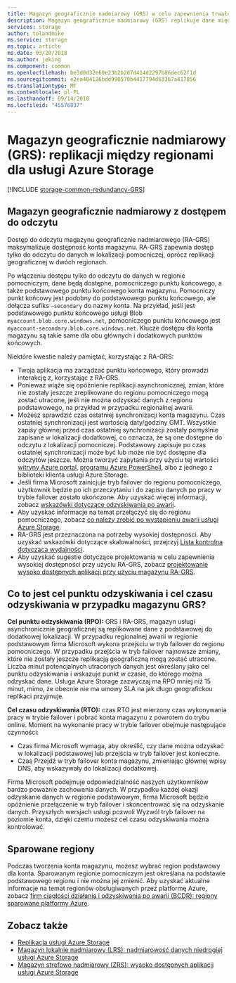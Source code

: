 ```yaml
---
title: Magazyn geograficznie nadmiarowy (GRS) w celu zapewnienia trwałości między regionami w usłudze Azure Storage | Dokumentacja firmy Microsoft
description: Magazyn geograficznie nadmiarowy (GRS) replikuje dane między dwoma regionami oddalonymi o setki mil od siebie. Magazyn GRS zapewnia ochronę przed awariami sprzętu w centrum danych, a także regionalnej awarii.
services: storage
author: tolandmike
ms.service: storage
ms.topic: article
ms.date: 03/20/2018
ms.author: jeking
ms.component: common
ms.openlocfilehash: be3d0d32e60e23b2b2d7d414d2297b86dec62f1d
ms.sourcegitcommit: e2ea404126bdd990570b4417794d63367a417856
ms.translationtype: MT
ms.contentlocale: pl-PL
ms.lasthandoff: 09/14/2018
ms.locfileid: "45576837"
---
```

# <a name="geo-redundant-storage-grs-cross-regional-replication-for-azure-storage"></a>Magazyn geograficznie nadmiarowy (GRS): replikacji między regionami dla usługi Azure Storage
[!INCLUDE [storage-common-redundancy-GRS](../../../includes/storage-common-redundancy-grs.md)]

## <a name="read-access-geo-redundant-storage"></a>Magazyn geograficznie nadmiarowy z dostępem do odczytu
Dostęp do odczytu magazynu geograficznie nadmiarowego (RA-GRS) maksymalizuje dostępność konta magazynu. RA-GRS zapewnia dostęp tylko do odczytu do danych w lokalizacji pomocniczej, oprócz replikacji geograficznej w dwóch regionach.

Po włączeniu dostępu tylko do odczytu do danych w regionie pomocniczym, dane będą dostępne, pomocniczego punktu końcowego, a także podstawowego punktu końcowego konta magazynu. Pomocniczy punkt końcowy jest podobny do podstawowego punktu końcowego, ale dołącza sufiks `–secondary` do nazwy konta. Na przykład, jeśli jest podstawowego punktu końcowego usługi Blob `myaccount.blob.core.windows.net`, pomocniczego punktu końcowego jest `myaccount-secondary.blob.core.windows.net`. Klucze dostępu dla konta magazynu są takie same dla obu głównych i dodatkowych punktów końcowych.

Niektóre kwestie należy pamiętać, korzystając z RA-GRS:

* Twoja aplikacja ma zarządzać punktu końcowego, który prowadzi interakcję z, korzystając z RA-GRS.
* Ponieważ wiąże się opóźnienie replikacji asynchronicznej, zmian, które nie zostały jeszcze zreplikowane do regionu pomocniczego mogą zostać utracone, jeśli nie można odzyskać danych z regionu podstawowego, na przykład w przypadku regionalnej awarii.
* Możesz sprawdzić czas ostatniej synchronizacji konta magazynu. Czas ostatniej synchronizacji jest wartością daty/godziny GMT. Wszystkie zapisy głównej przed czas ostatniej synchronizacji zostały pomyślnie zapisane w lokalizacji dodatkowej, co oznacza, że są one dostępne do odczytu z lokalizacji pomocniczej. Podstawowy zapisuje po czas ostatniej synchronizacji może być lub może nie być dostępne dla odczytów jeszcze. Można tworzyć zapytania przy użyciu tej wartości [witryny Azure portal](https://portal.azure.com/), [programu Azure PowerShell](storage-powershell-guide-full.md), albo z jednego z biblioteki klienta usługi Azure Storage.
* Jeśli firma Microsoft zainicjuje tryb failover do regionu pomocniczego, użytkownik będzie po ich przeczytaniu i do zapisu danych po pracy w trybie failover zostało ukończone. Aby uzyskać więcej informacji, zobacz [wskazówki dotyczące odzyskiwania po awarii](storage-disaster-recovery-guidance.md).
* Aby uzyskać informacje na temat przełączyć się do regionu pomocniczego, zobacz [co należy zrobić po wystąpieniu awarii usługi Azure Storage](storage-disaster-recovery-guidance.md).
* RA-GRS jest przeznaczona na potrzeby wysokiej dostępności. Aby uzyskać wskazówki dotyczące skalowalności, przejrzyj [Lista kontrolna dotycząca wydajności](storage-performance-checklist.md).
* Aby uzyskać sugestie dotyczące projektowania w celu zapewnienia wysokiej dostępności przy użyciu RA-GRS, zobacz [projektowanie wysoko dostępnych aplikacji przy użyciu magazynu RA-GRS](storage-designing-ha-apps-with-ragrs.md).

## <a name="what-is-the-rpo-and-rto-with-grs"></a>Co to jest cel punktu odzyskiwania i cel czasu odzyskiwania w przypadku magazynu GRS?
**Cel punktu odzyskiwania (RPO):** GRS i RA-GRS, magazyn usługi asynchronicznie geograficznej są replikowane dane z podstawowej do dodatkowej lokalizacji. W przypadku regionalnej awarii w regionie podstawowym firma Microsoft wykona przejściu w tryb failover do regionu pomocniczego. W przypadku przejścia w tryb failover najnowsze zmiany, które nie zostały jeszcze replikacją geograficzną mogą zostać utracone. Liczba minut potencjalnych utraconych danych jest określany jako cel punktu odzyskiwania i wskazuje punkt w czasie, do którego można odzyskać dane. Usługa Azure Storage zazwyczaj ma RPO mniej niż 15 minut, mimo, że obecnie nie ma umowy SLA na jak długo geografickou replikaci przyjmuje.

**Cel czasu odzyskiwania (RTO):** czas RTO jest mierzony czas wykonywania pracy w trybie failover i pobrać konta magazynu z powrotem do trybu online. Moment na wykonanie pracy w trybie failover obejmuje następujące czynności:

   * Czas firma Microsoft wymaga, aby określić, czy dane można odzyskać w lokalizacji podstawowej lub przejścia w tryb failover jest konieczne.
   * Czas Przejdź w tryb failover konta magazynu, zmieniając głównej wpisy DNS, aby wskazywały do lokalizacji dodatkowej.

   Firma Microsoft podejmuje odpowiedzialność naszych użytkowników bardzo poważnie zachowania danych. W przypadku każdej okazji odzyskanie danych w regionie podstawowym, firma Microsoft będzie opóźnienie przełączenie w tryb failover i skoncentrować się na odzyskanie danych. Przyszłych wersjach usługi pozwoli Wyzwól tryb failover na poziomie konta, dzięki czemu możesz cel czasu odzyskiwania można kontrolować.

## <a name="paired-regions"></a>Sparowane regiony 
Podczas tworzenia konta magazynu, możesz wybrać region podstawowy dla konta. Sparowanym regionie pomocniczym jest określana na podstawie podstawowego regionu i nie można jej zmienić. Aby uzyskać aktualne informacje na temat regionów obsługiwanych przez platformę Azure, zobacz [firm ciągłości działania i odzyskiwania po awarii (BCDR): regiony sparowane platformy Azure](../../best-practices-availability-paired-regions.md).

## <a name="see-also"></a>Zobacz także
- [Replikacja usługi Azure Storage](storage-redundancy.md)
- [Magazyn lokalnie nadmiarowy (LRS): nadmiarowość danych niedrogiej usługi Azure Storage](storage-redundancy-lrs.md)
- [Magazyn strefowo nadmiarowy (ZRS): wysoko dostępnych aplikacji usługi Azure Storage](storage-redundancy-zrs.md)